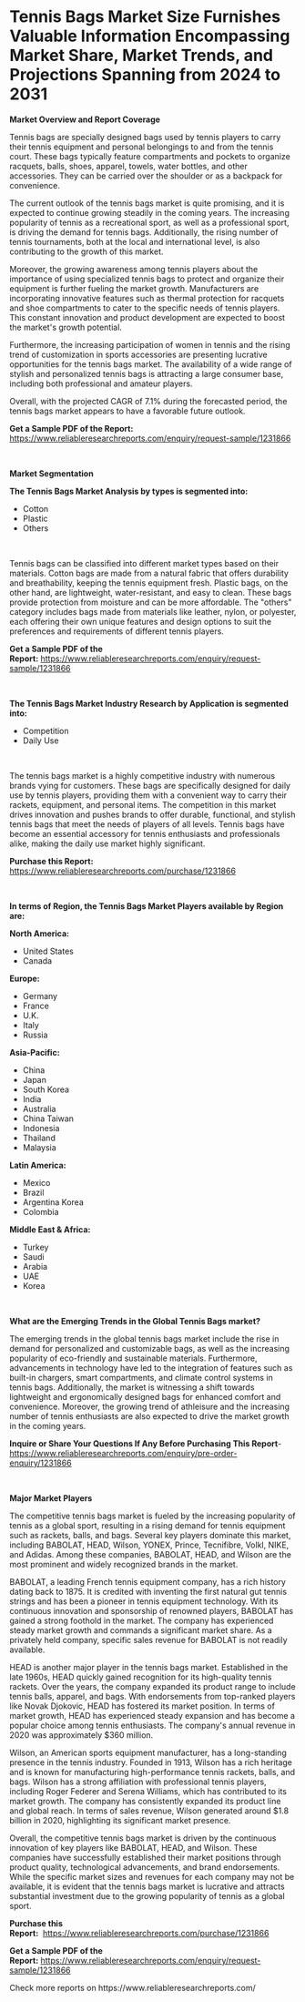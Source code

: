 <p><h1>Tennis Bags Market Size Furnishes Valuable Information Encompassing Market Share, Market Trends, and Projections Spanning from 2024 to 2031</h1></p><p><strong>Market Overview and Report Coverage</strong></p>
<p><p>Tennis bags are specially designed bags used by tennis players to carry their tennis equipment and personal belongings to and from the tennis court. These bags typically feature compartments and pockets to organize racquets, balls, shoes, apparel, towels, water bottles, and other accessories. They can be carried over the shoulder or as a backpack for convenience.</p><p>The current outlook of the tennis bags market is quite promising, and it is expected to continue growing steadily in the coming years. The increasing popularity of tennis as a recreational sport, as well as a professional sport, is driving the demand for tennis bags. Additionally, the rising number of tennis tournaments, both at the local and international level, is also contributing to the growth of this market.</p><p>Moreover, the growing awareness among tennis players about the importance of using specialized tennis bags to protect and organize their equipment is further fueling the market growth. Manufacturers are incorporating innovative features such as thermal protection for racquets and shoe compartments to cater to the specific needs of tennis players. This constant innovation and product development are expected to boost the market's growth potential.</p><p>Furthermore, the increasing participation of women in tennis and the rising trend of customization in sports accessories are presenting lucrative opportunities for the tennis bags market. The availability of a wide range of stylish and personalized tennis bags is attracting a large consumer base, including both professional and amateur players.</p><p>Overall, with the projected CAGR of 7.1% during the forecasted period, the tennis bags market appears to have a favorable future outlook.</p></p>
<p><strong>Get a Sample PDF of the Report:</strong> <a href="https://www.reliableresearchreports.com/enquiry/request-sample/1231866">https://www.reliableresearchreports.com/enquiry/request-sample/1231866</a></p>
<p>&nbsp;</p>
<p><strong>Market Segmentation</strong></p>
<p><strong>The Tennis Bags Market Analysis by types is segmented into:</strong></p>
<p><ul><li>Cotton</li><li>Plastic</li><li>Others</li></ul></p>
<p>&nbsp;</p>
<p><p>Tennis bags can be classified into different market types based on their materials. Cotton bags are made from a natural fabric that offers durability and breathability, keeping the tennis equipment fresh. Plastic bags, on the other hand, are lightweight, water-resistant, and easy to clean. These bags provide protection from moisture and can be more affordable. The "others" category includes bags made from materials like leather, nylon, or polyester, each offering their own unique features and design options to suit the preferences and requirements of different tennis players.</p></p>
<p><strong>Get a Sample PDF of the Report:</strong>&nbsp;<a href="https://www.reliableresearchreports.com/enquiry/request-sample/1231866">https://www.reliableresearchreports.com/enquiry/request-sample/1231866</a></p>
<p>&nbsp;</p>
<p><strong>The Tennis Bags Market Industry Research by Application is segmented into:</strong></p>
<p><ul><li>Competition</li><li>Daily Use</li></ul></p>
<p>&nbsp;</p>
<p><p>The tennis bags market is a highly competitive industry with numerous brands vying for customers. These bags are specifically designed for daily use by tennis players, providing them with a convenient way to carry their rackets, equipment, and personal items. The competition in this market drives innovation and pushes brands to offer durable, functional, and stylish tennis bags that meet the needs of players of all levels. Tennis bags have become an essential accessory for tennis enthusiasts and professionals alike, making the daily use market highly significant.</p></p>
<p><strong>Purchase this Report:</strong>&nbsp; <a href="https://www.reliableresearchreports.com/purchase/1231866">https://www.reliableresearchreports.com/purchase/1231866</a></p>
<p>&nbsp;</p>
<p><strong>In terms of Region, the Tennis Bags Market Players available by Region are:</strong></p>
<p>
    <p> <strong> North America: </strong>
        <ul>
            <li>United States</li>
            <li>Canada</li>
        </ul>
        </p> 
    <p> <strong> Europe: </strong>
        <ul>
            <li>Germany</li>
            <li>France</li>
            <li>U.K.</li>
            <li>Italy</li>
            <li>Russia</li>
        </ul>
        </p> 
    <p> <strong> Asia-Pacific: </strong>
        <ul>
            <li>China</li>
            <li>Japan</li>
            <li>South Korea</li>
            <li>India</li>
            <li>Australia</li>
            <li>China Taiwan</li>
            <li>Indonesia</li>
            <li>Thailand</li>
            <li>Malaysia</li>
        </ul>
        </p> 
    <p> <strong> Latin America: </strong>
        <ul>
            <li>Mexico</li>
            <li>Brazil</li>
            <li>Argentina Korea</li>
            <li>Colombia</li>
        </ul>
        </p> 
    <p> <strong> Middle East & Africa: </strong>
        <ul>
            <li>Turkey</li>
            <li>Saudi</li>
            <li>Arabia</li>
            <li>UAE</li>
            <li>Korea</li>
        </ul>
    </p>
    </p>
<p>&nbsp;</p>
<p><strong>What are the Emerging Trends in the Global Tennis Bags market?</strong></p>
<p><p>The emerging trends in the global tennis bags market include the rise in demand for personalized and customizable bags, as well as the increasing popularity of eco-friendly and sustainable materials. Furthermore, advancements in technology have led to the integration of features such as built-in chargers, smart compartments, and climate control systems in tennis bags. Additionally, the market is witnessing a shift towards lightweight and ergonomically designed bags for enhanced comfort and convenience. Moreover, the growing trend of athleisure and the increasing number of tennis enthusiasts are also expected to drive the market growth in the coming years.</p></p>
<p><strong>Inquire or Share Your Questions If Any Before Purchasing This Report</strong>- <a href="https://www.reliableresearchreports.com/enquiry/pre-order-enquiry/1231866">https://www.reliableresearchreports.com/enquiry/pre-order-enquiry/1231866</a></p>
<p>&nbsp;</p>
<p><strong>Major Market Players</strong></p>
<p><p>The competitive tennis bags market is fueled by the increasing popularity of tennis as a global sport, resulting in a rising demand for tennis equipment such as rackets, balls, and bags. Several key players dominate this market, including BABOLAT, HEAD, Wilson, YONEX, Prince, Tecnifibre, Volkl, NIKE, and Adidas. Among these companies, BABOLAT, HEAD, and Wilson are the most prominent and widely recognized brands in the market.</p><p>BABOLAT, a leading French tennis equipment company, has a rich history dating back to 1875. It is credited with inventing the first natural gut tennis strings and has been a pioneer in tennis equipment technology. With its continuous innovation and sponsorship of renowned players, BABOLAT has gained a strong foothold in the market. The company has experienced steady market growth and commands a significant market share. As a privately held company, specific sales revenue for BABOLAT is not readily available.</p><p>HEAD is another major player in the tennis bags market. Established in the late 1960s, HEAD quickly gained recognition for its high-quality tennis rackets. Over the years, the company expanded its product range to include tennis balls, apparel, and bags. With endorsements from top-ranked players like Novak Djokovic, HEAD has fostered its market position. In terms of market growth, HEAD has experienced steady expansion and has become a popular choice among tennis enthusiasts. The company's annual revenue in 2020 was approximately $360 million.</p><p>Wilson, an American sports equipment manufacturer, has a long-standing presence in the tennis industry. Founded in 1913, Wilson has a rich heritage and is known for manufacturing high-performance tennis rackets, balls, and bags. Wilson has a strong affiliation with professional tennis players, including Roger Federer and Serena Williams, which has contributed to its market growth. The company has consistently expanded its product line and global reach. In terms of sales revenue, Wilson generated around $1.8 billion in 2020, highlighting its significant market presence.</p><p>Overall, the competitive tennis bags market is driven by the continuous innovation of key players like BABOLAT, HEAD, and Wilson. These companies have successfully established their market positions through product quality, technological advancements, and brand endorsements. While the specific market sizes and revenues for each company may not be available, it is evident that the tennis bags market is lucrative and attracts substantial investment due to the growing popularity of tennis as a global sport.</p></p>
<p><strong>Purchase this Report:</strong>&nbsp;&nbsp;<a href="https://www.reliableresearchreports.com/purchase/1231866">https://www.reliableresearchreports.com/purchase/1231866</a></p>
<p></p>
<p><strong>Get a Sample PDF of the Report:</strong>&nbsp;<a href="https://www.reliableresearchreports.com/enquiry/request-sample/1231866">https://www.reliableresearchreports.com/enquiry/request-sample/1231866</a></p>
<p>Check more reports on https://www.reliableresearchreports.com/</p>